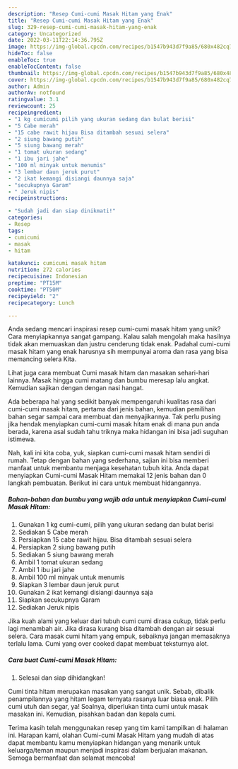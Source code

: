 ```yaml
---
description: "Resep Cumi-cumi Masak Hitam yang Enak"
title: "Resep Cumi-cumi Masak Hitam yang Enak"
slug: 329-resep-cumi-cumi-masak-hitam-yang-enak
category: Uncategorized
date: 2022-03-11T22:14:36.795Z
image: https://img-global.cpcdn.com/recipes/b1547b943d7f9a85/680x482cq70/cumi-cumi-masak-hitam-foto-resep-utama.jpg
hideToc: false
enableToc: true
enableTocContent: false
thumbnail: https://img-global.cpcdn.com/recipes/b1547b943d7f9a85/680x482cq70/cumi-cumi-masak-hitam-foto-resep-utama.jpg
cover: https://img-global.cpcdn.com/recipes/b1547b943d7f9a85/680x482cq70/cumi-cumi-masak-hitam-foto-resep-utama.jpg
author: Admin
authorAv: notfound
ratingvalue: 3.1
reviewcount: 25
recipeingredient:
- "1 kg cumicumi pilih yang ukuran sedang dan bulat berisi"
- "5 Cabe merah"
- "15 cabe rawit hijau Bisa ditambah sesuai selera"
- "2 siung bawang putih"
- "5 siung bawang merah"
- "1 tomat ukuran sedang"
- "1 ibu jari jahe"
- "100 ml minyak untuk menumis"
- "3 lembar daun jeruk purut"
- "2 ikat kemangi disiangi daunnya saja"
- "secukupnya Garam"
- " Jeruk nipis"
recipeinstructions:

- "Sudah jadi dan siap dinikmati!"
categories:
- Resep
tags:
- cumicumi
- masak
- hitam

katakunci: cumicumi masak hitam 
nutrition: 272 calories
recipecuisine: Indonesian
preptime: "PT15M"
cooktime: "PT50M"
recipeyield: "2"
recipecategory: Lunch

---
```





Anda sedang mencari inspirasi resep cumi-cumi masak hitam yang unik? Cara menyiapkannya sangat gampang. Kalau salah mengolah maka hasilnya tidak akan memuaskan dan justru cenderung tidak enak. Padahal cumi-cumi masak hitam yang enak harusnya sih mempunyai aroma dan rasa yang bisa memancing selera Kita.





Lihat juga cara membuat Cumi masak hitam dan masakan sehari-hari lainnya. Masak hingga cumi matang dan bumbu meresap lalu angkat. Kemudian sajikan dengan dengan nasi hangat.

Ada beberapa hal yang sedikit banyak mempengaruhi kualitas rasa dari cumi-cumi masak hitam, pertama dari jenis bahan, kemudian pemilihan bahan segar sampai cara membuat dan menyajikannya. Tak perlu pusing jika hendak menyiapkan cumi-cumi masak hitam enak di mana pun anda berada, karena asal sudah tahu triknya maka hidangan ini bisa jadi suguhan istimewa.






Nah, kali ini kita coba, yuk, siapkan cumi-cumi masak hitam sendiri di rumah. Tetap dengan bahan yang sederhana, sajian ini bisa memberi manfaat untuk membantu menjaga kesehatan tubuh kita. Anda dapat menyiapkan Cumi-cumi Masak Hitam memakai 12 jenis bahan dan 0 langkah pembuatan. Berikut ini cara untuk membuat hidangannya.

<!--inarticleads1-->

##### Bahan-bahan dan bumbu yang wajib ada untuk menyiapkan Cumi-cumi Masak Hitam:

1. Gunakan 1 kg cumi-cumi, pilih yang ukuran sedang dan bulat berisi
1. Sediakan 5 Cabe merah
1. Persiapkan 15 cabe rawit hijau. Bisa ditambah sesuai selera
1. Persiapkan 2 siung bawang putih
1. Sediakan 5 siung bawang merah
1. Ambil 1 tomat ukuran sedang
1. Ambil 1 ibu jari jahe
1. Ambil 100 ml minyak untuk menumis
1. Siapkan 3 lembar daun jeruk purut
1. Gunakan 2 ikat kemangi disiangi daunnya saja
1. Siapkan secukupnya Garam
1. Sediakan  Jeruk nipis


Jika kuah alami yang keluar dari tubuh cumi cumi dirasa cukup, tidak perlu lagi menambah air. Jika dirasa kurang bisa ditambah dengan air sesuai selera. Cara masak cumi hitam yang empuk, sebaiknya jangan memasaknya terlalu lama. Cumi yang over cooked dapat membuat teksturnya alot. 

<!--inarticleads2-->

##### Cara buat Cumi-cumi Masak Hitam:


1. Selesai dan siap dihidangkan!

Cumi tinta hitam merupakan masakan yang sangat unik. Sebab, dibalik penampilannya yang hitam legam ternyata rasanya luar biasa enak. Pilih cumi utuh dan segar, ya! Soalnya, diperlukan tinta cumi untuk masak masakan ini. Kemudian, pisahkan badan dan kepala cumi. 

Terima kasih telah menggunakan resep yang tim kami tampilkan di halaman ini. Harapan kami, olahan Cumi-cumi Masak Hitam yang mudah di atas dapat membantu kamu menyiapkan hidangan yang menarik untuk keluarga/teman maupun menjadi inspirasi dalam berjualan makanan. Semoga bermanfaat dan selamat mencoba!
